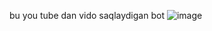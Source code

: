 bu you tube dan vido saqlaydigan bot
![image](https://user-images.githubusercontent.com/113756535/218892416-90eaa903-c537-448b-8b1d-73f6cdc9e670.png)
